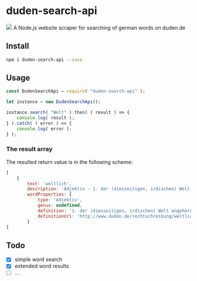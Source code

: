 # duden-search-api
![](https://upload.wikimedia.org/wikipedia/commons/a/af/Duden_Logo_2017.svg)
A Node.js website scraper for searching of german words on duden.de

## Install
```bash
npm i duden-search-api --save
```

## Usage
````javascript
const DudenSearchApi = require( "duden-search-api" );

let instance = new DudenSearchApi();

instance.search( "Welt" ).then( ( result ) => {
	console.log( result );
} ).catch( ( error ) => {
	console.log( error );
} );
````

### The result array
The resulted return value is in the following scheme:
```javascript
[
	{ 
		text: 'weltlich',
		description: 'Adjektiv - 1. der (diesseitigen, irdischen) Welt angehörend, …2. nicht geistlich, nicht kirchlich',
		wordProperties: { 
			type: 'Adjektiv',
			genus: undefined,
			definition: '1. der (diesseitigen, irdischen) Welt angehörend, …2. nicht geistlich, nicht kirchlich' },
			definitionUrl: 'http://www.duden.de/rechtschreibung/weltlich' 
		}
]
```

## Todo
- [x] simple word search
- [x] extended word results
- [ ] …
